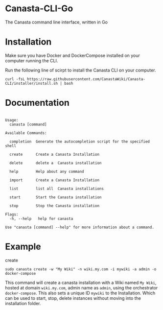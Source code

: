 # Canasta-CLI-Go
The Canasta command line interface, written in Go

# Installation

Make sure you have Docker and DockerCompose installed on your computer running the CLI.

Run the following line of scirpt to install the Canasta CLI on your computer.

```
curl -fsL https://raw.githubusercontent.com/CanastaWiki/Canasta-CLI/installer/install.sh | bash
```

# Documentation

``` A CLI tool to create, import, start, stop and backup multiple Canasta installations

Usage:
  canasta [command]

Available Commands:

  completion  Generate the autocompletion script for the specified shell

  create      Create a Canasta Installation
  
  delete      delete a  Canasta installation
  
  help        Help about any command
  
  import      Create a Canasta Installation
  
  list        list all  Canasta installations
  
  start       Start the Canasta installation
  
  stop        Stop the Canasta installation

Flags:
  -h, --help   help for canasta

Use "canasta [command] --help" for more information about a command.
```

# Example

create

` sudo canasta create -w "My Wiki" -n wiki.my.com -i mywiki -a admin -o docker-compose `

This command will create a canasta installation with a Wiki named ` My Wiki `, hosted at domain ` wiki.my.com `, admin name as ` admin `, using the orchestrator ` docker-compose `. This also sets a unique ID `mywiki` to the Installation. Which can be used to start, stop, delete instances without moving into the installation folder.
